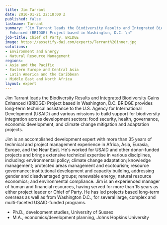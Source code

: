 ```yaml
---
title: Jim Tarrant
date: 2016-01-21 22:18:00 Z
published: false
lastname: Tarrant
summary: "Jim Tarrant leads the Biodiversity Results and Integrated Biodiversity Gains
  Enhanced (BRIDGE) Project based in Washington, D.C. \n"
job-title: Chief of Party, BRIDGE
image: https://assetify-dai.com/experts/Tarrant%20inner.jpg
solutions:
- Environment and Energy
- Natural Resource Management
regions:
- Asia and the Pacific
- Eastern Europe and Central Asia
- Latin America and the Caribbean
- Middle East and North Africa
layout: expert
---
```


Jim Tarrant leads the Biodiversity Results and Integrated Biodiversity Gains Enhanced (BRIDGE) Project based in Washington, D.C. BRIDGE provides long-term technical assistance to the U.S. Agency for International Development (USAID) and various missions to build support for biodiversity integration across development sectors: food security, health, governance, economic development, and climate change mitigation and adaptation projects.

Jim is an accomplished development expert with more than 35 years of technical and project management experience in Africa, Asia, Eurasia, Europe, and the Near East. He's worked for USAID and other donor-funded projects and brings extensive technical expertise in various disciplines, including: environmental policy; climate change adaptation; knowledge management; protected areas management and ecotourism; resource governance; institutional development and capacity building, addressing gender and disadvantaged groups; renewable energy; natural resource economics; and environmental compliance. Jim is an experienced manager of human and financial resources, having served for more than 15 years as either project leader or Chief of Party. He has led projects based long-term overseas as well as from Washington D.C., for several large, complex and multi-faceted USAID-funded programs.

* Ph.D., development studies, University of Sussex
* M.A., economics/development planning, Johns Hopkins University

